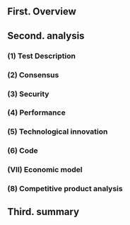 First. Overview
---------



Second. analysis
--------

### (1) Test Description



### (2) Consensus


### (3) Security



### (4) Performance



### (5) Technological innovation



### (6) Code



### (VII) Economic model



### (8) Competitive product analysis



Third. summary
--------
